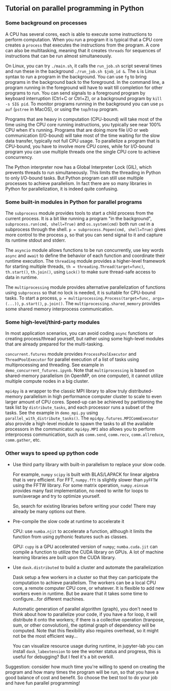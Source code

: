 ## Tutorial on parallel programming in Python

### Some background on processes

A CPU has several cores, each is able to execute some instructions to perform computation. When you run a program it is typical that a CPU core creates a `process` that executes the instructions from the program. A core can also be multitasking, meaning that it creates `threads` for sequences of instructions that can be run almost simultaneously.

On Linux, you can try `./main.sh`, it calls the `run_job.sh` script several times and run these in the background `./run_job.sh $job_id &`. The `&` is Linux syntax to run a program in the background. You can use `fg` to bring programs in the background back to the foreground. In the command line, a program running in the foreground will have to wait till completion for other programs to run. You can send signals to a foreground program by keyboard interruption (Ctrl+C or Ctrl+Z), or a background program by `kill -s SIG pid`. To monitor programs running in the background you can use `ps auf` (`pstree` in MacOS), or using the `top`/`htop` program.

Programs that are heavy in computation (CPU-bound) will take most of the time using the CPU core running instructions, you typically see near 100% CPU when it's running. Programs that are doing more file I/O or web communication (I/O-bound) will take most of the time waiting for the slow data transfer, typically not full CPU usage. To parallelize a program that is CPU-bound, you have to involve more CPU cores, while for I/O-bound program you can use multiple threads one the single CPU core to achieve concurrency.

The Python interpreter now has a Global Interpreter Lock (GIL), which prevents threads to run simultaneously. This limits the threading in Python to only I/O-bound tasks. But Python program can still use multiple processes to achieve parallelism. In fact there are so many libraries in Python for parallelization, it is indeed quite confusing.


### Some built-in modules in Python for parallel programs

The `subprocess` module provides tools to start a child process from the current process. It is a bit like running a program "in the background", `subprocess.run(cmd, shell=True)` and `os.system(cmd)` both run `cmd` in a subprocess through the shell. `p = subprocess.Popen(cmd, shell=True)` gives more control to the process `p`, so that you can send signal to it and capture its runtime stdout and stderr.

The `asyncio` module allows functions to be run concurrently, use key words `async` and `await` to define the behavior of each function and coordinate their runtime execution. The `threading` module provides a higher-level framework for starting multiple threads, `th = threading.Thread(target=func)`, `th.start()`, `th.join()`, using `Lock()` to make sure thread-safe access to data in runtime.

The `multiprocessing` module provides alternative parallelization of functions using `subprocess` so that no lock is needed, it is suitable for CPU-bound tasks. To start a process, `p = multiprocessing.Process(target=func, args=(...))`, `p.start()`, `p.join()`. The `multiprocessing.shared_memory` provides some shared memory interprocess communication.


### Some high-level/third-party modules

In most application scenarios, you can avoid coding `async` functions or creating process/thread yourself, but rather using some high-level modules that are already prepared for the multi-tasking.

`concurrent.futures` module provides `ProcessPoolExecutor` and `ThreadPoolExecutor` for parallel execution of a list of tasks using multiprocessing and threading.
See example in `demo_concurrent_futures.ipynb`. Note that `multiprocessing` is based on shared-memory parallelism (in OpenMP, on one computer), it cannot utilize multiple compute nodes in a big cluster.

`mpi4py` is a wrapper to the classic MPI library to allow truly distributed-memory parallelism in high performance computer cluster to scale to even larger amount of CPU cores. Speed-up can be achieved by partitioning the task list by `distribute_tasks`, and each processor runs a subset of the tasks. See the example in `demo_mpi.py` using `parallel_with_distribute_tasks()`.
The `mpi4py.futures.MPICommExecutor` also provide a high-level module to spawn the tasks to all the available processors in the communicator.
`mpi4py.MPI` also allows you to perform interprocess communication, such as `comm.send`, `comm.recv`, `comm.allreduce`, `comm.gather`, etc.


### Other ways to speed up python code

- Use third party library with built-in parallelism to replace your slow code.

    For example, `numpy` `scipy` is built with BLAS/LAPACK for linear algebra that is very efficient. For FFT, `numpy.fft` is slightly slower than `pyFFTW` using the FFTW library. For some matrix operation, `numpy.einsum` provides many fast implementation, no need to write for loops to sum/average and try to optimize yourself.

    So, search for existing libraries before writing your code! There may already be many options out there.

- Pre-compile the slow code at runtime to accelerate it

    CPU: use `numba.njit` to accelerate a function, although it limits the function from using pythonic features such as classes.

    GPU: `cupy` is a GPU accelerated version of `numpy`; `numba.cuda.jit` can compile a function to utilize the CUDA library on GPUs. A lot of machine learning libraries are built upon the CUDA library.

- Use `dask.distributed` to build a cluster and automate the parallelization

    Dask setup a few workers in a cluster so that they can participate the computation to achieve parallelism. The workers can be a local CPU core, a remote computer CPU core, or whatever. It is flexible to add new workers even in runtime. But be aware that it takes some time to configure...for different machines.

    Automatic generation of parallel algorithm (graph), you don't need to think about how to parallelize your code, if you have a for loop, it will distribute it onto the workers; if there is a collective operation (tranpose, sum, or other convolution), the optimal graph of dependency will be computed. Note that this flexibility also requires overhead, so it might not be the most efficient way...

    You can visualize resource usage during runtime, in jupyter-lab you can install `dask_labextension` to see the worker status and progress, this is useful for debugging? But I feel it's a bit overkill.

Suggestion: consider how much time you're willing to spend on creating the program and how many times the program will be run, so that you have a good balance of cost and benefit. So choose the best tool to do your job and have fun parallel programming!
